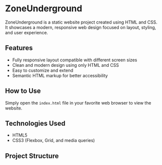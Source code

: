 # ZoneUnderground

ZoneUnderground is a static website project created using HTML and CSS. It showcases a modern, responsive web design focused on layout, styling, and user experience.

## Features

- Fully responsive layout compatible with different screen sizes
- Clean and modern design using only HTML and CSS
- Easy to customize and extend
- Semantic HTML markup for better accessibility

## How to Use

Simply open the `index.html` file in your favorite web browser to view the website.

## Technologies Used

- HTML5
- CSS3 (Flexbox, Grid, and media queries)

## Project Structure

